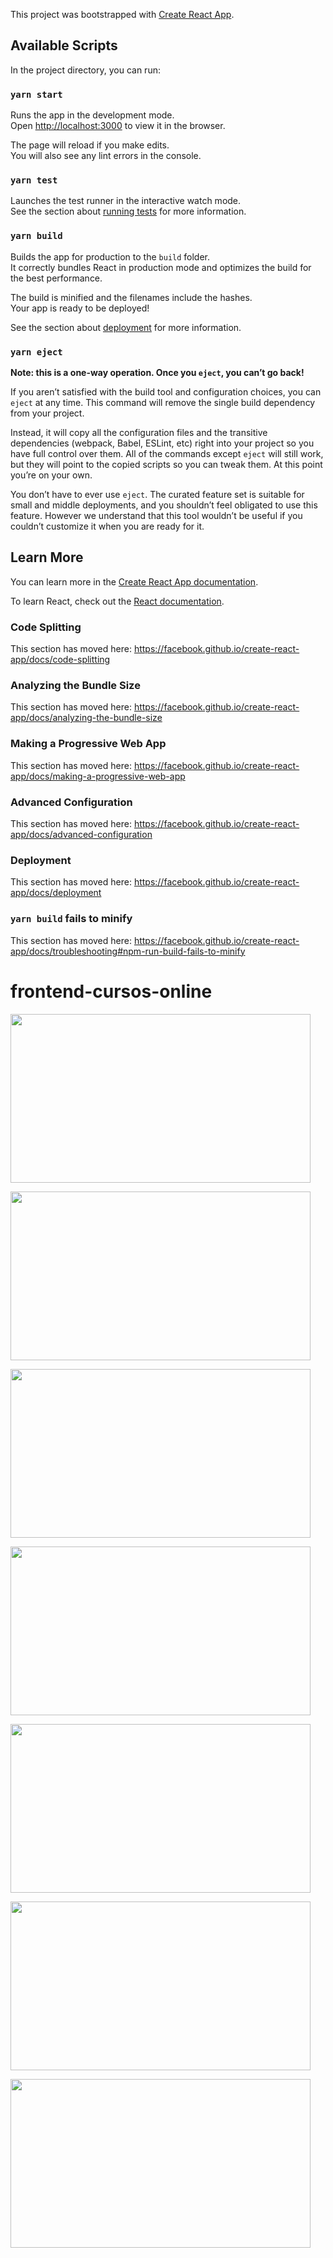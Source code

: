 This project was bootstrapped with [Create React App](https://github.com/facebook/create-react-app).

## Available Scripts

In the project directory, you can run:

### `yarn start`

Runs the app in the development mode.<br />
Open [http://localhost:3000](http://localhost:3000) to view it in the browser.

The page will reload if you make edits.<br />
You will also see any lint errors in the console.

### `yarn test`

Launches the test runner in the interactive watch mode.<br />
See the section about [running tests](https://facebook.github.io/create-react-app/docs/running-tests) for more information.

### `yarn build`

Builds the app for production to the `build` folder.<br />
It correctly bundles React in production mode and optimizes the build for the best performance.

The build is minified and the filenames include the hashes.<br />
Your app is ready to be deployed!

See the section about [deployment](https://facebook.github.io/create-react-app/docs/deployment) for more information.

### `yarn eject`

**Note: this is a one-way operation. Once you `eject`, you can’t go back!**

If you aren’t satisfied with the build tool and configuration choices, you can `eject` at any time. This command will remove the single build dependency from your project.

Instead, it will copy all the configuration files and the transitive dependencies (webpack, Babel, ESLint, etc) right into your project so you have full control over them. All of the commands except `eject` will still work, but they will point to the copied scripts so you can tweak them. At this point you’re on your own.

You don’t have to ever use `eject`. The curated feature set is suitable for small and middle deployments, and you shouldn’t feel obligated to use this feature. However we understand that this tool wouldn’t be useful if you couldn’t customize it when you are ready for it.

## Learn More

You can learn more in the [Create React App documentation](https://facebook.github.io/create-react-app/docs/getting-started).

To learn React, check out the [React documentation](https://reactjs.org/).

### Code Splitting

This section has moved here: https://facebook.github.io/create-react-app/docs/code-splitting

### Analyzing the Bundle Size

This section has moved here: https://facebook.github.io/create-react-app/docs/analyzing-the-bundle-size

### Making a Progressive Web App

This section has moved here: https://facebook.github.io/create-react-app/docs/making-a-progressive-web-app

### Advanced Configuration

This section has moved here: https://facebook.github.io/create-react-app/docs/advanced-configuration

### Deployment

This section has moved here: https://facebook.github.io/create-react-app/docs/deployment

### `yarn build` fails to minify

This section has moved here: https://facebook.github.io/create-react-app/docs/troubleshooting#npm-run-build-fails-to-minify
# frontend-cursos-online

<img src="https://media.giphy.com/media/CGW5yqOMegbYLtViiY/giphy.gif" width="480" height="270" frameBorder="0" class="giphy-embed" allowFullScreen></img>

<img src="https://media.giphy.com/media/zujviIs4bqTiwDvzHq/giphy.gif" width="480" height="270" frameBorder="0" class="giphy-embed" allowFullScreen></img>

<img src="https://media.giphy.com/media/YyeEyZeYCKijUkIuwM/giphy.gif" width="480" height="270" frameBorder="0" class="giphy-embed" allowFullScreen></img>


<img src="https://media.giphy.com/media/TESeOA5SqfIy3EJCcg/giphy.gif" width="480" height="270" frameBorder="0" class="giphy-embed" allowFullScreen></img>

<img src="https://media.giphy.com/media/lwsgOG5vlzBJi4mEZc/giphy.gif" width="480" height="270" frameBorder="0" class="giphy-embed" allowFullScreen></img>


<img src="https://media.giphy.com/media/EvbtydWoXPRyH7RB0d/giphy.gif" width="480" height="270" frameBorder="0" class="giphy-embed" allowFullScreen></img>

<img src="https://media.giphy.com/media/QXkENyf9THg7BpZwk0/giphy.gif" width="480" height="270" frameBorder="0" class="giphy-embed" allowFullScreen></img>









